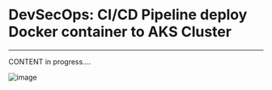 # DevSecOps: CI/CD Pipeline deploy Docker container to AKS Cluster 

----------------

CONTENT in progress....


![image](https://github.com/dexterbdevera/aldemo/assets/90995830/1742feeb-c4da-4883-a463-ef46cd30c662)
